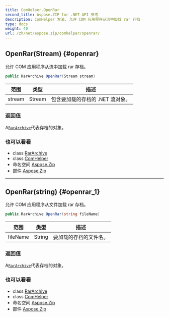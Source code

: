 ```yaml
---
title: ComHelper.OpenRar
second_title: Aspose.ZIP for .NET API 参考
description: ComHelper 方法. 允许 COM 应用程序从流中加载 rar 存档
type: docs
weight: 40
url: /zh/net/aspose.zip/comhelper/openrar/
---
```

## OpenRar(Stream) {#openrar}

允许 COM 应用程序从流中加载 rar 存档。

```csharp
public RarArchive OpenRar(Stream stream)
```

| 范围 | 类型 | 描述 |
| --- | --- | --- |
| stream | Stream | 包含要加载的存档的 .NET 流对象。 |

### 返回值

A[`RarArchive`](../../../aspose.zip.rar/rararchive/)代表存档的对象。

### 也可以看看

* class [RarArchive](../../../aspose.zip.rar/rararchive/)
* class [ComHelper](../)
* 命名空间 [Aspose.Zip](../../comhelper/)
* 部件 [Aspose.Zip](../../../)

---

## OpenRar(string) {#openrar_1}

允许 COM 应用程序从文件加载 rar 存档。

```csharp
public RarArchive OpenRar(string fileName)
```

| 范围 | 类型 | 描述 |
| --- | --- | --- |
| fileName | String | 要加载的存档的文件名。 |

### 返回值

A[`RarArchive`](../../../aspose.zip.rar/rararchive/)代表存档的对象。

### 也可以看看

* class [RarArchive](../../../aspose.zip.rar/rararchive/)
* class [ComHelper](../)
* 命名空间 [Aspose.Zip](../../comhelper/)
* 部件 [Aspose.Zip](../../../)


